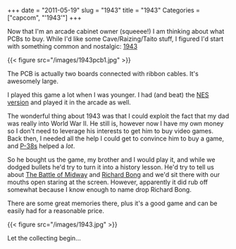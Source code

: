 +++
date = "2011-05-19"
slug = "1943"
title = "1943"
Categories = ["capcom", "'1943'"]
+++

Now that I'm an arcade cabinet owner (squeeee!) I am thinking about what PCBs to buy.  While I'd like some Cave/Raizing/Taito stuff, I figured I'd start with something common and nostalgic: [1943](http://en.wikipedia.org/wiki/1943:_The_Battle_of_Midway)

{{< figure src="/images/1943pcb1.jpg" >}}

The PCB is actually two boards connected with ribbon cables.  It's awesomely large.

I played this game a lot when I was younger. I had (and beat) the [NES version](http://www.youtube.com/watch?v=fK5CJ-bDoqU) and played it in the arcade as well.

The wonderful thing about 1943 was that I could exploit the fact that my dad was really into World War II.  He still is, however now I have my own money so I don't need to leverage his interests to get him to buy video games.  Back then, I needed all the help I could get to convince him to buy a game, and [P-38s](http://en.wikipedia.org/wiki/P-38_Lightning) helped a _lot_.

So he bought us the game, my brother and I would play it, and while we dodged bullets he'd try to turn it into a history lesson.  He'd try to tell us about [The Battle of Midway](http://en.wikipedia.org/wiki/Battle_of_Midway) and [Richard Bong](http://en.wikipedia.org/wiki/Richard_Bong) and we'd sit there with our mouths open staring at the screen.  However, apparently it did rub off somewhat because I know enough to name drop Richard Bong.

There are some great memories there, plus it's a good game and can be easily had for a reasonable price.

{{< figure src="/images/1943.jpg" >}}

Let the collecting begin...
